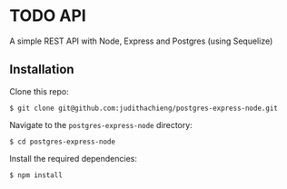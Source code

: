# TODO API 

A simple REST API with Node, Express and Postgres (using Sequelize)
## Installation

Clone this repo:

```
$ git clone git@github.com:judithachieng/postgres-express-node.git
```

Navigate to the `postgres-express-node` directory:

```
$ cd postgres-express-node
```

Install the required dependencies:

```
$ npm install
```
